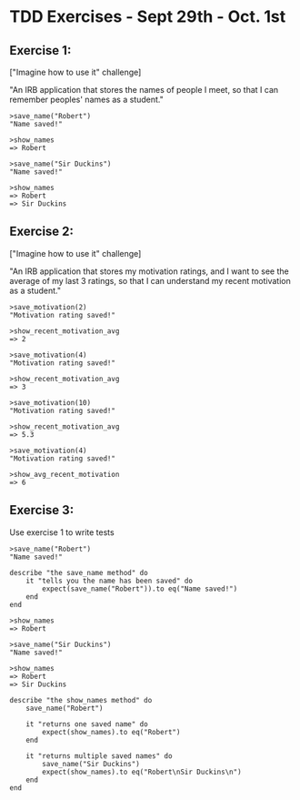 # TDD Exercises - Sept 29th - Oct. 1st

## Exercise 1:

["Imagine how to use it" challenge]

"An IRB application that stores the names of people I meet, 
so that I can remember peoples' names as a student."

```
>save_name("Robert")
"Name saved!"
```

```
>show_names
=> Robert
```

```
>save_name("Sir Duckins")
"Name saved!"
```

```
>show_names
=> Robert
=> Sir Duckins
```

## Exercise 2:

["Imagine how to use it" challenge]

"An IRB application that stores my motivation ratings, 
and I want to see the average of my last 3 ratings, 
so that I can understand my recent motivation as a student."

```
>save_motivation(2)
"Motivation rating saved!"
```

```
>show_recent_motivation_avg
=> 2
```

```
>save_motivation(4)
"Motivation rating saved!"
```

```
>show_recent_motivation_avg
=> 3
```

```
>save_motivation(10)
"Motivation rating saved!"
```

```
>show_recent_motivation_avg
=> 5.3
```

```
>save_motivation(4)
"Motivation rating saved!"
```

```
>show_avg_recent_motivation
=> 6
```

## Exercise 3:

Use exercise 1 to write tests

```
>save_name("Robert")
"Name saved!"
```

```
describe "the save_name method" do
    it "tells you the name has been saved" do
        expect(save_name("Robert")).to eq("Name saved!")
    end
end
```

```
>show_names
=> Robert

>save_name("Sir Duckins")
"Name saved!"

>show_names
=> Robert
=> Sir Duckins
```

```
describe "the show_names method" do
    save_name("Robert")

    it "returns one saved name" do
        expect(show_names).to eq("Robert")
    end

    it "returns multiple saved names" do
        save_name("Sir Duckins")
        expect(show_names).to eq("Robert\nSir Duckins\n")
    end
end
```
